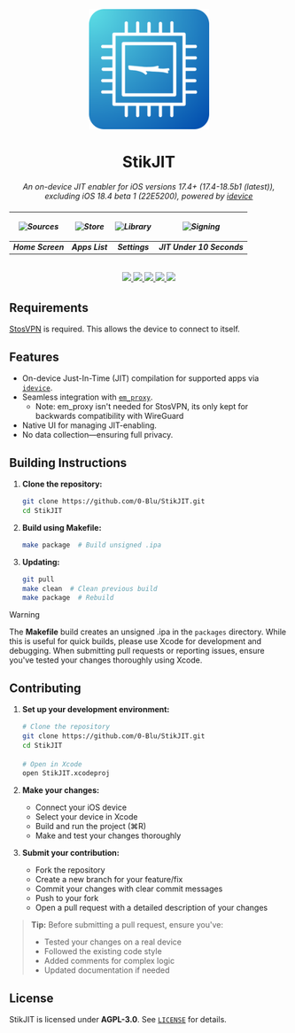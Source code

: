 <div align="center">
   <img width="217" height="217" src="/assets/StikJIT_Rounded_Corners.png" alt="Logo">
</div>
   

<div align="center">
  <h1><b>StikJIT</b></h1>
  <p><i> An on-device JIT enabler for iOS versions 17.4+ (17.4-18.5b1 (latest)), excluding iOS 18.4 beta 1 (22E5200), powered by <a href="https://github.com/jkcoxson/idevice">idevice</a> </i></p>
</div>
<h6 align="center">

| <p align="center"><picture><source media="(prefers-color-scheme: dark)" srcset="https://github.com/neoarz/StikJIT/blob/main/assets/views/dark/HomeScreen.PNG?raw=true"><source media="(prefers-color-scheme: light)" srcset="https://github.com/neoarz/StikJIT/blob/main/assets/views/light/HomeScreen.PNG?raw=true"><img alt="Sources" src="https://github.com/neoarz/StikJIT/blob/main/assets/views/dark/HomeScreen.PNG?raw=true" width="200"></picture></p> | <p align="center"><picture><source media="(prefers-color-scheme: dark)" srcset="https://github.com/neoarz/StikJIT/blob/main/assets/views/dark/AppsList.PNG?raw=true"><source media="(prefers-color-scheme: light)" srcset="https://github.com/neoarz/StikJIT/blob/main/assets/views/light/AppsList.PNG?raw=true"><img alt="Store" src="https://github.com/neoarz/StikJIT/blob/main/assets/views/dark/AppsList.PNG?raw=true" width="200"></picture></p> | <p align="center"><picture><source media="(prefers-color-scheme: dark)" srcset="https://github.com/neoarz/StikJIT/blob/main/assets/views/dark/Settings.PNG?raw=true"><source media="(prefers-color-scheme: light)" srcset="https://github.com/neoarz/StikJIT/blob/main/assets/views/light/Settings.PNG?raw=true"><img alt="Library" src="https://github.com/neoarz/StikJIT/blob/main/assets/views/dark/Settings.PNG?raw=true" width="200"></picture></p> | <p align="center"><picture><source media="(prefers-color-scheme: dark)" srcset="https://github.com/neoarz/StikJIT/blob/main/assets/views/dark/GetJIT.gif?raw=true"><source media="(prefers-color-scheme: light)" srcset="https://github.com/neoarz/StikJIT/blob/main/assets/views/light/GetJIT.gif?raw=true"><img alt="Signing" src="https://github.com/neoarz/StikJIT/blob/main/assets/views/dark/GetJIT.gif?raw=true" width="200"></picture></p> |
|:--:|:--:|:--:|:--:|
| **Home Screen** | **Apps List** | **Settings** | **JIT Under 10 Seconds** |
<h6 align="center">

  <a href="https://discord.gg/ZnNcrRT3M8">
    <img src="https://img.shields.io/badge/Discord-join%20us-7289DA?logo=discord&logoColor=white&style=for-the-badge&labelColor=23272A" />
  </a>
  <a href="https://github.com/0-Blu/StikJIT/blob/main/LICENSE">
    <img src="https://img.shields.io/github/license/0-Blu/StikJIT?label=License&color=5865F2&style=for-the-badge&labelColor=23272A" />
  </a>
  <a href="https://github.com/0-Blu/StikJIT/releases">
    <img src="https://img.shields.io/github/v/release/0-Blu/StikJIT?include_prereleases&label=Release&color=57F287&style=for-the-badge&labelColor=23272A" />
  </a>
  <a href="https://github.com/0-Blu/StikJIT/releases">
    <img src="https://img.shields.io/github/downloads/0-Blu/StikJIT/total?label=Downloads&color=ED4245&style=for-the-badge&labelColor=23272A" />
  </a>
  <a href="https://github.com/0-Blu/StikJIT/stargazers">
    <img src="https://img.shields.io/github/stars/0-Blu/StikJIT?label=Stars&color=FEE75C&style=for-the-badge&labelColor=23272A" />
  </a>
  <br />
</h6>
  
## Requirements  
[StosVPN](https://apps.apple.com/us/app/stosvpn/id6744003051) is required. This allows the device to connect to itself.  

## Features  
- On-device Just-In-Time (JIT) compilation for supported apps via [`idevice`](https://github.com/jkcoxson/idevice).  
- Seamless integration with [`em_proxy`](https://github.com/SideStore/em_proxy).  
   - Note: em_proxy isn't needed for StosVPN, its only kept for backwards compatibility with WireGuard
- Native UI for managing JIT-enabling.  
- No data collection—ensuring full privacy. 

## Building Instructions  

1. **Clone the repository:**  
   ```sh
   git clone https://github.com/0-Blu/StikJIT.git
   cd StikJIT
   ```

2. **Build using Makefile:**
   ```sh
   make package  # Build unsigned .ipa
   ```

3. **Updating:**
   ```sh
   git pull
   make clean  # Clean previous build
   make package  # Rebuild
   ```
> [!WARNING]
> The __Makefile__ build creates an unsigned .ipa in the `packages` directory. While this is useful for quick builds, please use Xcode for development and debugging. When submitting pull requests or reporting issues, ensure you've tested your changes thoroughly using Xcode.



## Contributing 


1. **Set up your development environment:**
   ```sh
   # Clone the repository
   git clone https://github.com/0-Blu/StikJIT.git
   cd StikJIT

   # Open in Xcode
   open StikJIT.xcodeproj
   ```

2. **Make your changes:**
   - Connect your iOS device
   - Select your device in Xcode
   - Build and run the project (⌘R)
   - Make and test your changes thoroughly

3. **Submit your contribution:**
   - Fork the repository
   - Create a new branch for your feature/fix
   - Commit your changes with clear commit messages
   - Push to your fork
   - Open a pull request with a detailed description of your changes

> **Tip:** Before submitting a pull request, ensure you've:
> - Tested your changes on a real device
> - Followed the existing code style
> - Added comments for complex logic
> - Updated documentation if needed

## License  
StikJIT is licensed under **AGPL-3.0**. See [`LICENSE`](LICENSE) for details.  
